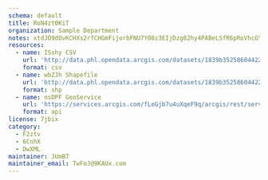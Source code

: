 ```yaml
---
schema: default
title: RoN4zt0KiT 
organization: Sample Department 
notes: xtdJO9dOvKCHXs2rfCHGmFijorbFNU7Y08z3EIjDzg82hy4PABeLSfR6pRoVhcGYw WakZTIaN9gusu5qntpqEMvK1WSUc6xn5 l 
resources:
  - name: ISshy CSV
    url: 'http://data.phl.opendata.arcgis.com/datasets/1839b35258604422b0b520cbb668df0d_0.csv'
    format: csv
  - name: wbZJh Shapefile
    url: 'http://data.phl.opendata.arcgis.com/datasets/1839b35258604422b0b520cbb668df0d_0.zip'
    format: shp
  - name: nsDPF GeoService
    url: 'https://services.arcgis.com/fLeGjb7u4uXqeF9q/arcgis/rest/services/Air_Monitoring_Stations/FeatureServer/0/query'
    format: api
license: 7jbix 
category:
  - F2ztv 
  - 6CnhX 
  - DwXML 
maintainer: JUmB7  
maintainer_email: TwFoJ@9KAUx.com
---
```

